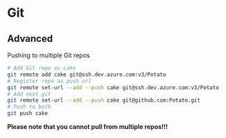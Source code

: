 # Git

## Advanced

Pushing to multiple Git repos

```bash
# Add Git repo as cake
git remote add cake git@ssh.dev.azure.com:v3/Potato
# Register repo as push url
git remote set-url --add --push cake git@ssh.dev.azure.com:v3/Potato
# Add next git
git remote set-url --add --push cake git@github.com:Potato.git
# Push to both
git push cake
```

__Please note that you cannot pull from multiple repos!!!__
